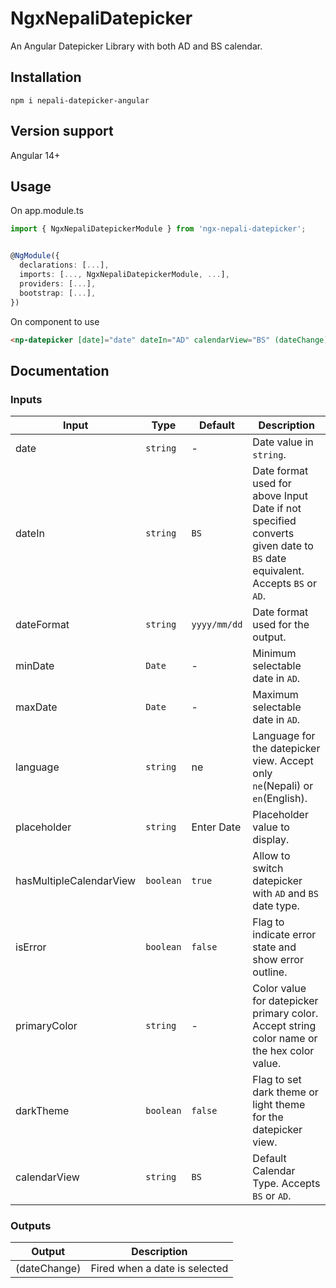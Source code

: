 # NgxNepaliDatepicker
An Angular Datepicker Library with both AD and BS calendar.

## Installation

```script
npm i nepali-datepicker-angular
```
## Version support

Angular 14+

## Usage

On app.module.ts

```Typescript
import { NgxNepaliDatepickerModule } from 'ngx-nepali-datepicker';


@NgModule({
  declarations: [...],
  imports: [..., NgxNepaliDatepickerModule, ...],
  providers: [...],
  bootstrap: [...],
})
```

On component to use

```html
<np-datepicker [date]="date" dateIn="AD" calendarView="BS" (dateChange)="onDateChange($event)"> </np-datepicker>
```

## Documentation

### Inputs

| Input  | Type | Default | Description |
| ------------- | ------------- | ------------- | ------------- |
| date  | `string`| -| Date value in `string`.|
| dateIn  | `string`| `BS`| Date format used for above Input Date if not specified converts given date to `BS` date equivalent. Accepts `BS` or `AD`.|
| dateFormat  | `string`| `yyyy/mm/dd`| Date format used for the output.|
| minDate  | `Date`| -| Minimum selectable date in `AD`.|
| maxDate  | `Date`| -| Maximum selectable date in `AD`.|
| language  | `string`| ne| Language for the datepicker view. Accept only `ne`(Nepali) or `en`(English).|
| placeholder  | `string`| Enter Date| Placeholder value to display.|
| hasMultipleCalendarView  | `boolean`| `true`| Allow to switch datepicker with `AD` and `BS` date type.|
| isError  | `boolean`| `false`| Flag to indicate error state and show error outline.|
| primaryColor  | `string`| -| Color value for datepicker primary color. Accept string color name or the hex color value.|
| darkTheme  | `boolean`| `false`| Flag to set dark theme or light theme for the datepicker view.|
| calendarView  | `string`| `BS`| Default Calendar Type. Accepts `BS` or `AD`.|



### Outputs

| Output  | Description |
| ------------- | ------------- |
| (dateChange)  | Fired when a date is selected|

